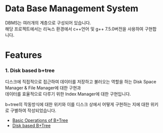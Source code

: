 Data Base Management System
===========================
DBMS는 여러개의 계층으로 구성되어 있습니다.   
해당 프로젝트에서는 리눅스 환경에서 c++언어 및 g++ 7.5.0버전을 사용하여 구현합니다.   
   
Features
========
### 1. Disk based b+tree   
디스크에 직접적으로 접근하여 데이터를 저장하고 불러오는 역할을 하는 Disk Space Manager & File Manager에 대한 구현과    
데이터를 효율적으로 다루기 위한 Index Manager에 대한 구현입니다.    
   
b+tree의 작동방식에 대한 위키와 이를 디스크 상에서 어떻게 구현하는 지에 대한 위키로 구별하여 작성되었습니다.     
+ [Basic Operations of B+Tree](https://hconnect.hanyang.ac.kr/2020_ite2038_11800/2020_ite2038_2016025650/-/wikis/Basic-Operations-of-B-Tree(Milestone1))
+ [Disk based B+Tree](https://hconnect.hanyang.ac.kr/2020_ite2038_11800/2020_ite2038_2016025650/-/wikis/Disk-based-b-tree(Milestone2))